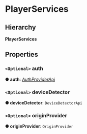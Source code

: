 # PlayerServices

## Hierarchy

**PlayerServices**

## Properties

### `<Optional>` auth <a id="auth"></a>

**● auth**: [_AuthProviderApi_](annotoplayer.authproviderapi.md)

### `<Optional>` deviceDetector <a id="devicedetector"></a>

**● deviceDetector**: `DeviceDetectorApi`

### `<Optional>` originProvider <a id="originprovider"></a>

**● originProvider**: `OriginProvider`

